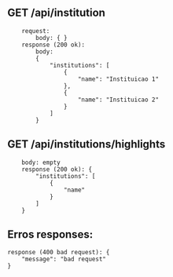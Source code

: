 ## GET /api/institution
        request:
            body: { }
        response (200 ok): 
            body: 
            {
                "institutions": [
                    {
                        "name": "Instituicao 1"
                    },
                    {
                        "name": "Instituicao 2"
                    }
                ]
            }

## GET /api/institutions/highlights
        body: empty
        response (200 ok): {
            "institutions": [
                {
                    "name"
                }
            ]
        }

## Erros responses:
    response (400 bad request): {
        "message": "bad request" 
    } 
